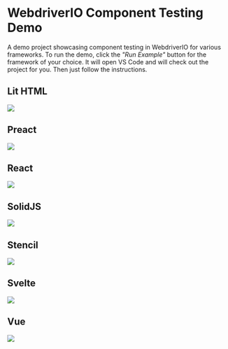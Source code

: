 # WebdriverIO Component Testing Demo

A demo project showcasing component testing in WebdriverIO for various frameworks. To run the demo, click the _"Run Example"_ button for the framework of your choice. It will open VS Code and will check out the project for you. Then just follow the instructions.

## Lit HTML

[![](https://badgen.net/badge/Run%20this%20/Lit%20Example/5B3ADF?icon=https://runme.dev/img/logo.svg)](https://runme.dev/api/runme?repository=https%3A%2F%2Fgithub.com%2Fchristian-bromann%2Fwdio-demo.git&fileToOpen=lit%2FREADME.md)

## Preact

[![](https://badgen.net/badge/Run%20this%20/Preact%20Example/5B3ADF?icon=https://runme.dev/img/logo.svg)](https://runme.dev/api/runme?repository=https%3A%2F%2Fgithub.com%2Fchristian-bromann%2Fwdio-demo.git&fileToOpen=preact%2FREADME.md)

## React

[![](https://badgen.net/badge/Run%20this%20/React%20Example/5B3ADF?icon=https://runme.dev/img/logo.svg)](https://runme.dev/api/runme?repository=https%3A%2F%2Fgithub.com%2Fchristian-bromann%2Fwdio-demo.git&fileToOpen=react%2FREADME.md)

## SolidJS

[![](https://badgen.net/badge/Run%20this%20/SolidJS%20Example/5B3ADF?icon=https://runme.dev/img/logo.svg)](https://runme.dev/api/runme?repository=https%3A%2F%2Fgithub.com%2Fchristian-bromann%2Fwdio-demo.git&fileToOpen=solid%2FREADME.md)

## Stencil

[![](https://badgen.net/badge/Run%20this%20/Stencil%20Example/5B3ADF?icon=https://runme.dev/img/logo.svg)](https://runme.dev/api/runme?repository=https%3A%2F%2Fgithub.com%2Fchristian-bromann%2Fwdio-demo.git&fileToOpen=stencil%2FREADME.md)

## Svelte

[![](https://badgen.net/badge/Run%20this%20/Svelte%20Example/5B3ADF?icon=https://runme.dev/img/logo.svg)](https://runme.dev/api/runme?repository=https%3A%2F%2Fgithub.com%2Fchristian-bromann%2Fwdio-demo.git&fileToOpen=svelte%2FREADME.md)

## Vue

[![](https://badgen.net/badge/Run%20this%20/Vue%20Example/5B3ADF?icon=https://runme.dev/img/logo.svg)](https://runme.dev/api/runme?repository=https%3A%2F%2Fgithub.com%2Fchristian-bromann%2Fwdio-demo.git&fileToOpen=vue%2FREADME.md)
